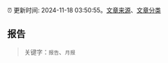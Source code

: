 :alarm_clock: 更新时间: 2024-11-18 03:50:55。[文章来源](/README.md)、[文章分类](/TAGS.md)

## 报告


> 关键字：`报告`、`月报`




